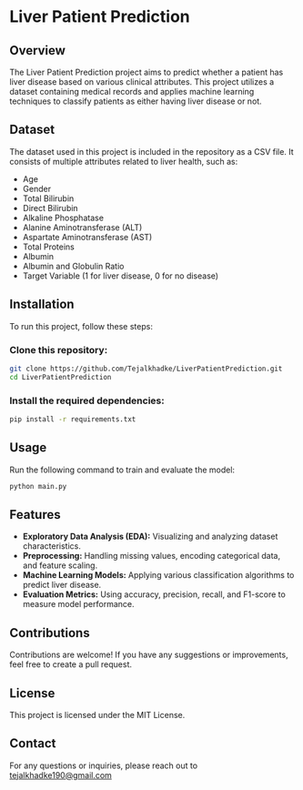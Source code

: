 # Liver Patient Prediction

## Overview

The Liver Patient Prediction project aims to predict whether a patient has liver disease based on various clinical attributes. This project utilizes a dataset containing medical records and applies machine learning techniques to classify patients as either having liver disease or not.

## Dataset

The dataset used in this project is included in the repository as a CSV file. It consists of multiple attributes related to liver health, such as:

- Age
- Gender
- Total Bilirubin
- Direct Bilirubin
- Alkaline Phosphatase
- Alanine Aminotransferase (ALT)
- Aspartate Aminotransferase (AST)
- Total Proteins
- Albumin
- Albumin and Globulin Ratio
- Target Variable (1 for liver disease, 0 for no disease)

## Installation

To run this project, follow these steps:

### Clone this repository:
```sh
git clone https://github.com/Tejalkhadke/LiverPatientPrediction.git
cd LiverPatientPrediction
```

### Install the required dependencies:
```sh
pip install -r requirements.txt
```

## Usage

Run the following command to train and evaluate the model:

```sh
python main.py
```

## Features

- **Exploratory Data Analysis (EDA):** Visualizing and analyzing dataset characteristics.
- **Preprocessing:** Handling missing values, encoding categorical data, and feature scaling.
- **Machine Learning Models:** Applying various classification algorithms to predict liver disease.
- **Evaluation Metrics:** Using accuracy, precision, recall, and F1-score to measure model performance.

## Contributions

Contributions are welcome! If you have any suggestions or improvements, feel free to create a pull request.

## License

This project is licensed under the MIT License.

## Contact

For any questions or inquiries, please reach out to tejalkhadke190@gmail.com
